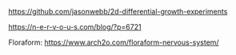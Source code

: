 https://github.com/jasonwebb/2d-differential-growth-experiments

https://n-e-r-v-o-u-s.com/blog/?p=6721

Floraform:
https://www.arch2o.com/floraform-nervous-system/
